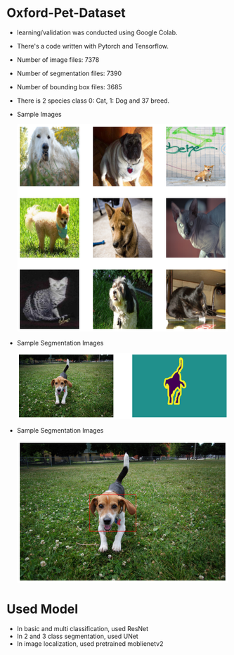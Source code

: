 # Oxford-Pet-Dataset
  - learning/validation was conducted using Google Colab.
  - There's a code written with Pytorch and Tensorflow.
  - Number of image files: 7378
  - Number of segmentation files: 7390
  - Number of bounding box files: 3685
  - There is 2 species class 0: Cat, 1: Dog and 37 breed.
  - Sample Images
  
    <img src='https://github.com/chang-heekim/Oxford-Pet-Dataset/blob/main/images/oxford_image.png'>

  - Sample Segmentation Images
    
    <img src='https://github.com/chang-heekim/Oxford-Pet-Dataset/blob/main/images/segmentation.png'>
    
  - Sample Segmentation Images
    
    <img src='https://github.com/chang-heekim/Oxford-Pet-Dataset/blob/main/images/location.png'>
    
# Used Model
  - In basic and multi classification, used ResNet
  - In 2 and 3 class segmentation, used UNet
  - In image localization, used pretrained moblienetv2

  

